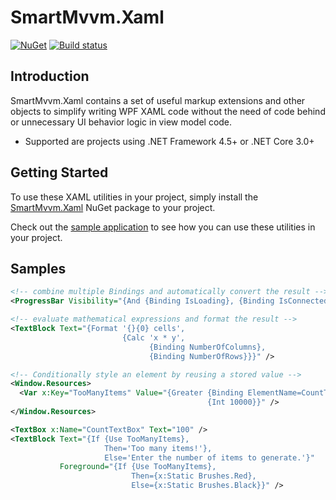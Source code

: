 # SmartMvvm.Xaml

[![NuGet](https://img.shields.io/nuget/v/SmartMvvm.Xaml.svg)](https://www.nuget.org/packages/SmartMvvm.Xaml/)
[![Build status](https://ci.appveyor.com/api/projects/status/mw21p6jogh4v4cgh/branch/master?svg=true)](https://ci.appveyor.com/project/FrecherxDachs/smartmvvm-xaml/branch/master)

Introduction
-------------

SmartMvvm.Xaml contains a set of useful markup extensions and other objects to simplify writing WPF XAML code without the need of code behind or unnecessary UI behavior logic in view model code.

 - Supported are projects using .NET Framework 4.5+ or .NET Core 3.0+

Getting Started
-------------------

To use these XAML utilities in your project, simply install the [SmartMvvm.Xaml](https://www.nuget.org/packages/SmartMvvm.Xaml) NuGet package to your project.

Check out the [sample application](https://github.com/FrecherxDachs/SmartMvvm.Xaml/tree/develop/src/SmartMvvm.Xaml.Sample) to see how you can use these utilities in your project.

Samples
-------

```xml
<!-- combine multiple Bindings and automatically convert the result -->
<ProgressBar Visibility="{And {Binding IsLoading}, {Binding IsConnected}}" />

<!-- evaluate mathematical expressions and format the result -->
<TextBlock Text="{Format '{}{0} cells', 
                         {Calc 'x * y', 
                               {Binding NumberOfColumns}, 
                               {Binding NumberOfRows}}}" />

<!-- Conditionally style an element by reusing a stored value -->
<Window.Resources>
  <Var x:Key="TooManyItems" Value="{Greater {Binding ElementName=CountTextBox, Path=Text},
                                            {Int 10000}}" />
</Window.Resources>

<TextBox x:Name="CountTextBox" Text="100" />
<TextBlock Text="{If {Use TooManyItems}, 
                     Then='Too many items!'},
                     Else='Enter the number of items to generate.'}"
           Foreground="{If {Use TooManyItems},
                           Then={x:Static Brushes.Red},
                           Else={x:Static Brushes.Black}}" />
```
